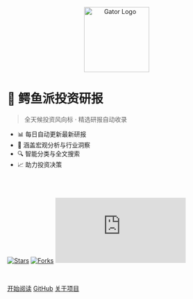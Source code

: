 <!-- Logo -->
<p align="center">
  <img src="https://img.icons8.com/color/200/000000/alligator.png" alt="Gator Logo" height="150">
</p>

# 🐊 鳄鱼派投资研报

> 全天候投资风向标 · 精选研报自动收录

- 📊 每日自动更新最新研报
- 🏢 涵盖宏观分析与行业洞察
- 🔍 智能分类与全文搜索
- 📈 助力投资决策

<br>

<span id="busuanzi_container_site_pv" style='display:none'>
    👀 本站总访问量：<span id="busuanzi_value_site_pv"></span> 次
</span>
<span id="busuanzi_container_site_uv" style='display:none'>
    | 🚴 本站总访客数：<span id="busuanzi_value_site_uv"></span> 人
</span>

<br>

<!-- GitHub徽章 -->
[![Stars](https://img.shields.io/github/stars/ronchy2000/Python_Study?style=social)](https://github.com/ronchy2000/Python_Study/stargazers)
[![Forks](https://img.shields.io/github/forks/ronchy2000/Python_Study?style=social)](https://github.com/ronchy2000/Python_Study/network/members)
[![Last Update](https://img.shields.io/badge/dynamic/json?color=blue&label=最后更新&query=last_update&url=https://raw.githubusercontent.com/ronchy2000/Python_Study/master/爬虫学习/鳄鱼派研报/wiki_Gator_Investment_Research/docs/stats.json)](https://github.com/ronchy2000/Python_Study)

<br>

[开始阅读](#鳄鱼派投资研报)
[GitHub](https://github.com/ronchy2000/Python_Study)
[关于项目](#关于项目)
